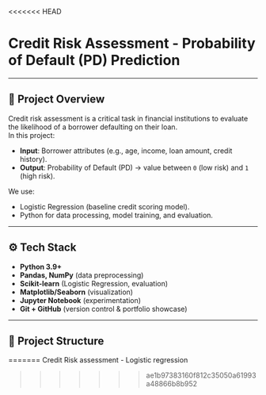 <<<<<<< HEAD
# Credit Risk Assessment - Probability of Default (PD) Prediction


---

## 📌 Project Overview
Credit risk assessment is a critical task in financial institutions to evaluate the likelihood of a borrower defaulting on their loan.  
In this project:
- **Input**: Borrower attributes (e.g., age, income, loan amount, credit history).  
- **Output**: Probability of Default (PD) → value between `0` (low risk) and `1` (high risk).  

We use:
- Logistic Regression (baseline credit scoring model).  
- Python for data processing, model training, and evaluation.  

---

## ⚙️ Tech Stack
- **Python 3.9+**
- **Pandas, NumPy** (data preprocessing)
- **Scikit-learn** (Logistic Regression, evaluation)
- **Matplotlib/Seaborn** (visualization)
- **Jupyter Notebook** (experimentation)
- **Git + GitHub** (version control & portfolio showcase)

---

## 📂 Project Structure
=======
Credit Risk assessment - Logistic regression  

>>>>>>> ae1b97383160f812c35050a61993a48866b8b952
